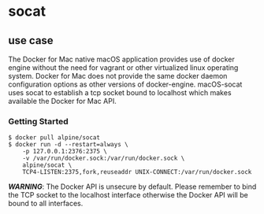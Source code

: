# socat

## use case

The Docker for Mac native macOS application provides use of docker engine without the need for vagrant or other virtualized linux operating system. Docker for Mac does not provide the same docker daemon configuration options as other versions of docker-engine. macOS-socat uses socat to establish a tcp socket bound to localhost which makes available the Docker for Mac API.

### Getting Started
```
$ docker pull alpine/socat
$ docker run -d --restart=always \
    -p 127.0.0.1:2376:2375 \
    -v /var/run/docker.sock:/var/run/docker.sock \
    alpine/socat \
    TCP4-LISTEN:2375,fork,reuseaddr UNIX-CONNECT:/var/run/docker.sock
```

***WARNING***: The Docker API is unsecure by default. Please remember to bind the TCP socket to the localhost interface otherwise the Docker API will be bound to all interfaces.
